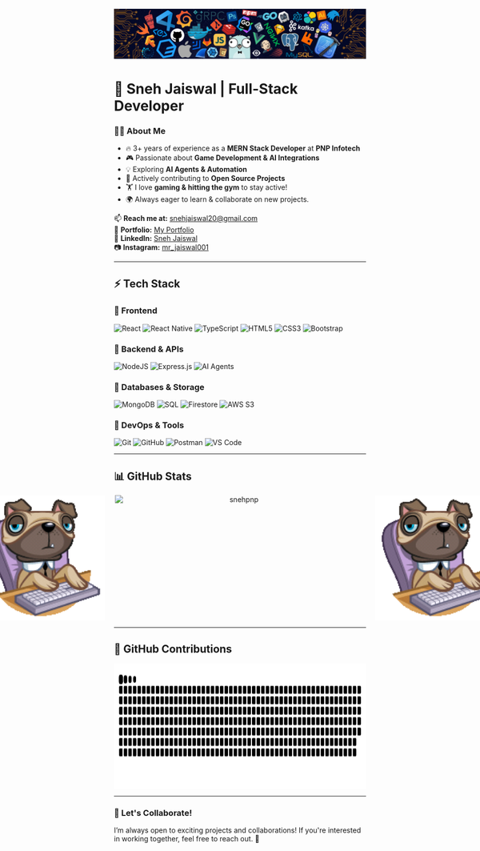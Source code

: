 ![Header](https://github.com/ps-19/ps-19/blob/master/PNG/footer.png)

# 🚀 Sneh Jaiswal | Full-Stack Developer

### **👨‍💻 About Me**


- 🔥 3+ years of experience as a **MERN Stack Developer** at **PNP Infotech**
- 🎮 Passionate about **Game Development & AI Integrations**
- 💡 Exploring **AI Agents & Automation**
- 🚀 Actively contributing to **Open Source Projects**
- 🏋️ I love **gaming & hitting the gym** to stay active!
- 🌍 Always eager to learn & collaborate on new projects.

📫 **Reach me at:** [snehjaiswal20@gmail.com](mailto:snehjaiswal20@gmail.com)  
🔗 **Portfolio:** [My Portfolio](https://snehpnp.github.io/my-portfolio)  
📍 **LinkedIn:** [Sneh Jaiswal](https://www.linkedin.com/in/sneh-jaiswal-431165229)  
📷 **Instagram:** [mr_jaiswal001](https://www.instagram.com/mr_jaiswal001/?hl=en)  

---

## ⚡ Tech Stack

### 🚀 Frontend

![React](https://img.shields.io/badge/React-%2320232a.svg?style=for-the-badge&logo=react&logoColor=%2361DAFB)
![React Native](https://img.shields.io/badge/React_Native-%2320232a.svg?style=for-the-badge&logo=react&logoColor=%2361DAFB)
![TypeScript](https://img.shields.io/badge/TypeScript-%23007ACC.svg?style=for-the-badge&logo=typescript&logoColor=white)
![HTML5](https://img.shields.io/badge/html5-%23E34F26.svg?style=for-the-badge&logo=html5&logoColor=white)
![CSS3](https://img.shields.io/badge/css3-%231572B6.svg?style=for-the-badge&logo=css3&logoColor=white)
![Bootstrap](https://img.shields.io/badge/bootstrap-%23563D7C.svg?style=for-the-badge&logo=bootstrap&logoColor=white)

### 🚀 Backend & APIs

![NodeJS](https://img.shields.io/badge/node.js-%2343853D.svg?style=for-the-badge&logo=node-dot-js&logoColor=white)
![Express.js](https://img.shields.io/badge/express.js-%23404d59.svg?style=for-the-badge&logo=express&logoColor=%2361DAFB)
![AI Agents](https://img.shields.io/badge/AI_Agents-%23FF9A00.svg?style=for-the-badge&logo=OpenAI&logoColor=white)

### 🚀 Databases & Storage

![MongoDB](https://img.shields.io/badge/MongoDB-%234ea94b.svg?style=for-the-badge&logo=mongodb&logoColor=white)
![SQL](https://img.shields.io/badge/sql-%2300f.svg?style=for-the-badge&logo=sql&logoColor=white)
![Firestore](https://img.shields.io/badge/Firebase_Firestore-%23FFCA28.svg?style=for-the-badge&logo=firebase&logoColor=black)
![AWS S3](https://img.shields.io/badge/AWS_S3-%23FF9900.svg?style=for-the-badge&logo=amazon-aws&logoColor=white)

### 🚀 DevOps & Tools

![Git](https://img.shields.io/badge/git-%23F05033.svg?style=for-the-badge&logo=git&logoColor=white)
![GitHub](https://img.shields.io/badge/github-%23121011.svg?style=for-the-badge&logo=github&logoColor=white)
![Postman](https://img.shields.io/badge/Postman-%230072C6.svg?style=for-the-badge&logo=Postman&logoColor=white)
![VS Code](https://img.shields.io/badge/VSCode-0078d7.svg?style=for-the-badge&logo=visual-studio-code&logoColor=white)

---

## 📊 GitHub Stats

<div align="center" style="display: flex; justify-content: center; align-items: center; gap: 20px;">
    <img src="/Gamer.gif" alt="Gamer Animation" width="250" height="250"/>
  <img src="https://github-readme-stats.vercel.app/api?username=snehpnp&show_icons=true&locale=en&theme=algolia" alt="snehpnp" width="500" height="250"/>
  <img src="/Gamer.gif" alt="Gamer Animation" width="250" height="250"/>
</div>

---

## 🎯 GitHub Contributions
<div align="center" style="display: flex; justify-content: center; align-items: center; gap: 1px;">
    <img src="https://github.com/ps-19/ps-19/blob/main/game.svg" alt="Gamer Animation" width="1000" height="250"/>
</div>


---

### **🌟 Let's Collaborate!**

I’m always open to exciting projects and collaborations! If you're interested in working together, feel free to reach out. 🚀
